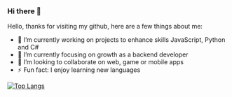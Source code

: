 ### Hi there 👋

<!--
**saucedop/saucedop** is a ✨ _special_ ✨ repository because its `README.md` (this file) appears on your GitHub profile.-->

Hello, thanks for visiting my github, here are a few things about me:

- 🔭 I’m currently working on projects to enhance skills JavaScript, Python and C#
- 🌱 I’m currently focusing on growth as a backend developer
- 👯 I’m looking to collaborate on web, game or mobile apps
- ⚡ Fun fact: I enjoy learning new languages


[![Top Langs](https://github-readme-stats.vercel.app/api/top-langs/?username=anuraghazra)](https://github.com/anuraghazra/github-readme-stats)
